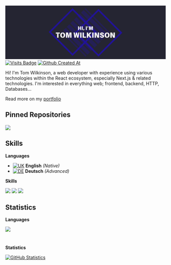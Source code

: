 [![Hi, I'm Tom Wilkinson](./assets/banner.png)](https://tswilkinson.com)
[![Visits Badge](https://badges.pufler.dev/visits/twilkinson3421/twilkinson3421?style=for-the-badge)](https://github.com/twilkinson3421)
[![Github Created At](https://img.shields.io/github/created-at/twilkinson3421/twilkinson3421?style=for-the-badge&label=user%20since)](https://github.com/twilkinson3421)

Hi! I'm Tom Wilkinson, a web developer with experience using various technologies within the React ecosystem, especially Next.js & related technologies. I'm interested in everything web; frontend, backend, HTTP, Databases...

Read more on my [portfolio](https://tswilkinson.com)

## Pinned Repositories
<a href="https://github.com/twilkinson3421/startjob-v14">
  <img align="center" src="https://github-readme-stats.vercel.app/api/pin/?username=twilkinson3421&repo=startjob-v14&title_color=ffffff&text_color=c9cacc&icon_color=4AB197&bg_color=1A2B34" />
</a>

## Skills

**Languages**

  - [![UK](https://flagcdn.com/16x12/gb.png)](https://github.com/twilkinson3421) **English** *(Native)*
  - [![DE](https://flagcdn.com/16x12/de.png)](https://github.com/twilkinson3421) **Deutsch** *(Advanced)*

**Skills**

![](https://img.shields.io/badge/TypeScript-3178C6?style=for-the-badge&logo=typescript&logoColor=white)
![](https://img.shields.io/badge/JavaScript-F7E025?style=for-the-badge&logo=javascript&logoColor=black)
![](https://img.shields.io/badge/React-58C4dC?style=for-the-badge&logo=react&logoColor=23272F)

## Statistics
**Languages**

<a href="https://github.com/twilkinson3421">
  <img align="center" style="margin-bottom:10px" src="https://github-readme-stats.vercel.app/api/top-langs/?username=twilkinson3421&hide=html,css&title_color=ffffff&text_color=c9cacc&icon_color=4AB197&bg_color=1A2B34" />
</a>
<br /><br />

**Statistics**

<a href="https://github.com/twilkinson3421">
  <img align="center" style="margin-bottom:10px" src="https://github-readme-stats.vercel.app/api?username=twilkinson3421&show_icons=true&line_height=27&count_private=true&title_color=ffffff&text_color=c9cacc&icon_color=4AB097&bg_color=1A2B34" alt="GitHub Statistics" />
</a>
